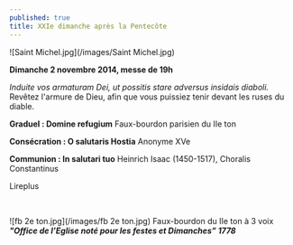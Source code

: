 ```yaml
---
published: true
title: XXIe dimanche après la Pentecôte
---
```


![Saint Michel.jpg](/images/Saint Michel.jpg)

**Dimanche 2 novembre 2014, messe de 19h**

*Induite vos armaturam Dei, ut possitis stare adversus insidais diaboli.*
Revêtez l'armure de Dieu, afin que vous puissiez tenir devant les ruses du diable.

**Graduel : Domine refugium**
Faux-bourdon parisien du IIe ton

**Consécration : O salutaris Hostia**
Anonyme XVe

**Communion : In salutari tuo**
Heinrich Isaac (1450-1517), Choralis Constantinus

Lireplus

&nbsp;

![fb 2e ton.jpg](/images/fb 2e ton.jpg)
Faux-bourdon du IIe ton à 3 voix ***"Office de l’Eglise noté pour les festes et Dimanches” 1778***
